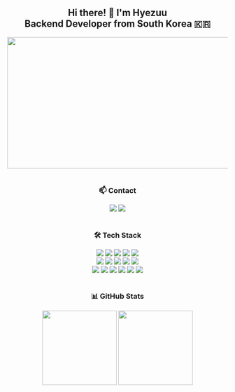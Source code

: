 <div align="center"> 

## Hi there! 👋 I'm Hyezuu <br> Backend Developer from South Korea 🇰🇷

<a href="https://www.gitanimals.org/en_US?utm_medium=image&utm_source=hyezuu&utm_content=farm">
<img src="https://render.gitanimals.org/farms/hyezuu" width="600" height="300"/>
</a>

#

### 📫 Contact
<a href="https://blog.naver.com/hyezuuu">
 <img src="https://img.shields.io/badge/Tech Blog-03C75A?style=flat-square&logo=Naver&logoColor=white"/></a>
<a href="mailto:duudu0704@gmail.com">
  <img src="https://img.shields.io/badge/Gmail-EA4335?style=flat-square&logo=Gmail&logoColor=white"/></a>
<br>

#

### 🛠️ Tech Stack
<p>
<img src="https://img.shields.io/badge/Java-007396?style=flat-square&logo=Java&logoColor=white"/>
<img src="https://img.shields.io/badge/Spring-6DB33F?style=flat-square&logo=Spring&logoColor=white"/>
<img src="https://img.shields.io/badge/Spring Boot-6DB33F?style=flat-square&logo=Spring Boot&logoColor=white"/>
<img src="https://img.shields.io/badge/Spring Data JPA-6DB33F?style=flat-square&logo=Spring&logoColor=white"/>
<img src="https://img.shields.io/badge/Spring Security-6DB33F?style=flat-square&logo=Spring Security&logoColor=white"/>
<br>
<img src="https://img.shields.io/badge/MySQL-4479A1?style=flat-square&logo=MySQL&logoColor=white"/>
<img src="https://img.shields.io/badge/Redis-DC382D?style=flat-square&logo=Redis&logoColor=white"/>
<img src="https://img.shields.io/badge/HTML5-E34F26?style=flat-square&logo=HTML5&logoColor=white"/>
<img src="https://img.shields.io/badge/CSS3-1572B6?style=flat-square&logo=CSS3&logoColor=white"/>
<img src="https://img.shields.io/badge/JavaScript-F7DF1E?style=flat-square&logo=JavaScript&logoColor=black"/>
<br>
<img src="https://img.shields.io/badge/Thymeleaf-005F0F?style=flat-square&logo=Thymeleaf&logoColor=white"/>
<img src="https://img.shields.io/badge/AWS-232F3E?style=flat-square&logo=Amazon AWS&logoColor=white"/>
<img src="https://img.shields.io/badge/Docker-2496ED?style=flat-square&logo=Docker&logoColor=white"/>
<img src="https://img.shields.io/badge/Git-F05032?style=flat-square&logo=Git&logoColor=white"/>
<img src="https://img.shields.io/badge/GitHub-181717?style=flat-square&logo=GitHub&logoColor=white"/>
<img src="https://img.shields.io/badge/IntelliJ IDEA-000000?style=flat-square&logo=IntelliJ IDEA&logoColor=white"/>
</p>

#

### 📊 GitHub Stats
<img src="https://github-readme-stats.vercel.app/api?username=hyezuu&show_icons=true&theme=omni" height="170"/>
<img src="https://github-readme-stats.vercel.app/api/top-langs/?username=hyezuu&layout=compact&theme=omni" height="170"/>
<br>
</div>
